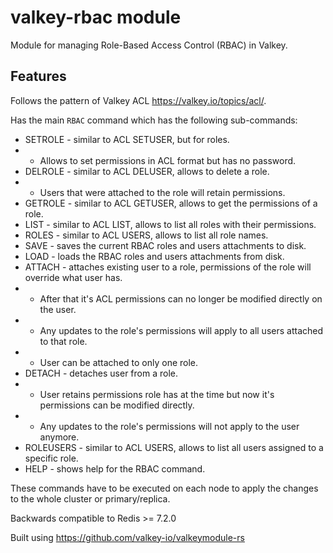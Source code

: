 # valkey-rbac module

Module for managing Role-Based Access Control (RBAC) in Valkey.

## Features

Follows the pattern of Valkey ACL https://valkey.io/topics/acl/.

Has the main `RBAC` command which has the following sub-commands:

* SETROLE - similar to ACL SETUSER, but for roles.  
* * Allows to set permissions in ACL format but has no password.
* DELROLE - similar to ACL DELUSER, allows to delete a role.  
* * Users that were attached to the role will retain permissions.
* GETROLE - similar to ACL GETUSER, allows to get the permissions of a role.
* LIST - similar to ACL LIST, allows to list all roles with their permissions.
* ROLES - similar to ACL USERS, allows to list all role names.
* SAVE - saves the current RBAC roles and users attachments to disk.
* LOAD - loads the RBAC roles and users attachments from disk.
* ATTACH - attaches existing user to a role, permissions of the role will override what user has.  
* * After that it's ACL permissions can no longer be modified directly on the user. 
* * Any updates to the role's permissions will apply to all users attached to that role.  
* * User can be attached to only one role.
* DETACH - detaches user from a role.  
* * User retains permissions role has at the time but now it's permissions can be modified directly.
* * Any updates to the role's permissions will not apply to the user anymore.
* ROLEUSERS - similar to ACL USERS, allows to list all users assigned to a specific role.
* HELP - shows help for the RBAC command.

These commands have to be executed on each node to apply the changes to the whole cluster or primary/replica.  

Backwards compatible to Redis >= 7.2.0

Built using https://github.com/valkey-io/valkeymodule-rs